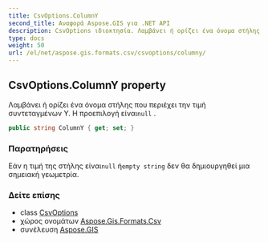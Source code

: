 ```yaml
---
title: CsvOptions.ColumnY
second_title: Αναφορά Aspose.GIS για .NET API
description: CsvOptions ιδιοκτησία. Λαμβάνει ή ορίζει ένα όνομα στήλης που περιέχει την τιμή συντεταγμένων Y. Η προεπιλογή είναιnull .
type: docs
weight: 50
url: /el/net/aspose.gis.formats.csv/csvoptions/columny/
---
```

## CsvOptions.ColumnY property

Λαμβάνει ή ορίζει ένα όνομα στήλης που περιέχει την τιμή συντεταγμένων Y. Η προεπιλογή είναι`null` .

```csharp
public string ColumnY { get; set; }
```

### Παρατηρήσεις

Εάν η τιμή της στήλης είναι`null` ή`empty string` δεν θα δημιουργηθεί μια σημειακή γεωμετρία.

### Δείτε επίσης

* class [CsvOptions](../)
* χώρος ονομάτων [Aspose.Gis.Formats.Csv](../../csvoptions/)
* συνέλευση [Aspose.GIS](../../../)


